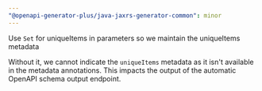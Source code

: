```yaml
---
"@openapi-generator-plus/java-jaxrs-generator-common": minor
---
```


Use `Set` for uniqueItems in parameters so we maintain the uniqueItems metadata

Without it, we cannot indicate the `uniqueItems` metadata as it isn't available in the metadata annotations.
This impacts the output of the automatic OpenAPI schema output endpoint.
